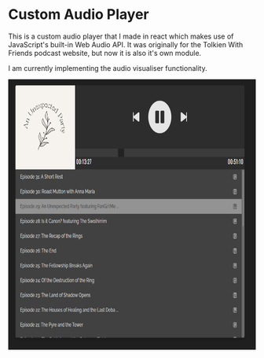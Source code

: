 # Custom Audio Player

This is a custom audio player that I made in react which makes use of JavaScript's built-in Web Audio API. It was originally for the Tolkien With Friends podcast website, but now it is also it's own module.  

I am currently implementing the audio visualiser functionality.  

<img src='/public/audio-player-2.png' height='550'>